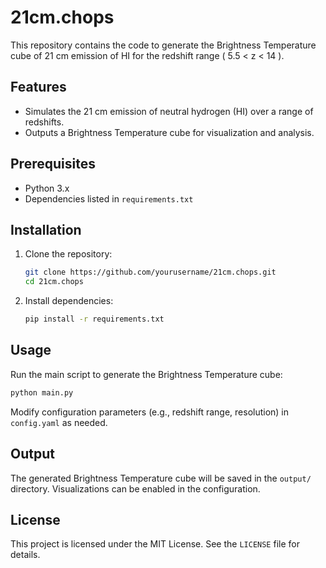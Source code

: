 
# 21cm.chops

This repository contains the code to generate the Brightness Temperature cube of 21 cm emission of HI for the redshift range \( 5.5 < z < 14 \).

## Features

- Simulates the 21 cm emission of neutral hydrogen (HI) over a range of redshifts.
- Outputs a Brightness Temperature cube for visualization and analysis.

## Prerequisites

- Python 3.x
- Dependencies listed in `requirements.txt`

## Installation

1. Clone the repository:
   ```bash
   git clone https://github.com/yourusername/21cm.chops.git
   cd 21cm.chops
   ```
2. Install dependencies:
   ```bash
   pip install -r requirements.txt
   ```

## Usage

Run the main script to generate the Brightness Temperature cube:
```bash
python main.py
```

Modify configuration parameters (e.g., redshift range, resolution) in `config.yaml` as needed.

## Output

The generated Brightness Temperature cube will be saved in the `output/` directory. Visualizations can be enabled in the configuration.

## License

This project is licensed under the MIT License. See the `LICENSE` file for details.

